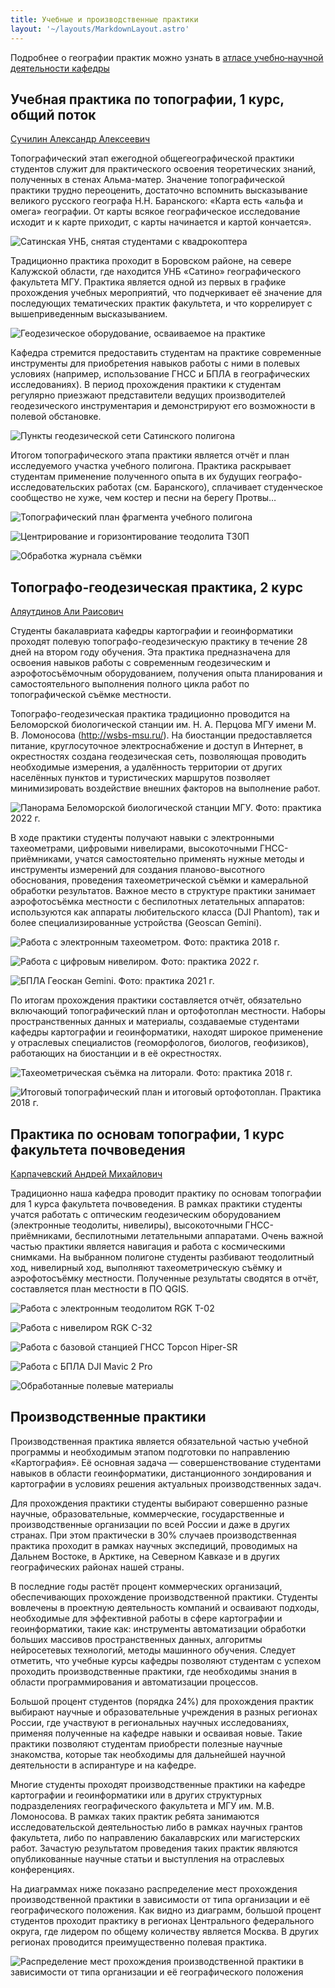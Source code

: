 ```yaml
---
title: Учебные и производственные практики
layout: '~/layouts/MarkdownLayout.astro'
---
```


Подробнее о географии практик можно узнать в [атласе&nbsp;учебно&#8209;научной деятельности кафедры](http://carto.geogr.msu.ru/atlas_nir/pages/prac_uch_map.html) <!-- #8209; неразрывный дефис  &nbsp; неразрывный пробел-->

## Учебная практика по топографии, 1 курс, общий поток

[Сучилин Александр Алексеевич](/people/suchilin)

Топографический этап ежегодной общегеографической практики студентов служит для практического освоения теоретических знаний, полученных в стенах Альма-матер. Значение топографической практики трудно переоценить, достаточно вспомнить высказывание великого русского географа Н.Н. Баранского: «Карта есть «альфа и омега» географии. От карты всякое географическое исследование исходит и к карте приходит, с карты начинается и картой кончается».

![Сатинская УНБ, снятая студентами с квадрокоптера](~/assets/images/topopr1.jpg 'Сатинская УНБ, снятая студентами с квадрокоптера')

Традиционно практика проходит в Боровском районе, на севере Калужской области, где находится УНБ «Сатино» географического факультета МГУ. Практика является одной из первых в графике прохождения учебных мероприятий, что подчеркивает её значение для последующих тематических практик факультета, и что коррелирует с вышеприведенным высказыванием.

![Геодезическое оборудование, осваиваемое на практике](~/assets/images/topopr2.jpg 'Геодезическое оборудование, осваиваемое на практике')

Кафедра стремится предоставить студентам на практике современные инструменты для приобретения навыков работы с ними в полевых условиях (например, использование ГНСС и БПЛА в географических исследованиях). В период прохождения практики к студентам регулярно приезжают представители ведущих производителей геодезического инструментария и демонстрируют его возможности в полевой обстановке.

![Пункты геодезической сети Сатинского полигона](~/assets/images/topopr3.jpg 'Пункты геодезической сети Сатинского полигона')

Итогом топографического этапа практики является отчёт и план исследуемого участка учебного полигона. Практика раскрывает студентам применение полученного опыта в их будущих географо-исследовательских работах (см. Баранского), сплачивает студенческое сообщество не хуже, чем костер и песни на берегу Протвы…

![Топографический план фрагмента учебного полигона](~/assets/images/u4vejtvzjeg.jpg 'Топографический план фрагмента учебного полигона')

![Центрирование и горизонтирование теодолита Т30П](~/assets/images/topopr4.jpg 'Центрирование и горизонтирование теодолита Т30П')

![Обработка журнала съёмки](~/assets/images/topopr5.jpg 'Обработка журнала съёмки')

## Топографо-геодезическая практика, 2 курс

[Аляутдинов Али Раисович](/people/aliautdinov)

Студенты бакалавриата кафедры картографии и геоинформатики проходят полевую топографо-геодезическую практику в течение 28 дней на втором году обучения. Эта практика предназначена для освоения навыков работы с современным геодезическим и аэрофотосъёмочным оборудованием, получения опыта планирования и самостоятельного выполнения полного цикла работ по топографической съёмке местности.

Топографо-геодезическая практика традиционно проводится на Беломорской биологической станции им. Н. А. Перцова МГУ имени М. В. Ломоносова (http://wsbs-msu.ru/). На биостанции предоставляется питание, круглосуточное электроснабжение и доступ в Интернет, в окрестностях создана геодезическая сеть, позволяющая проводить необходимые измерения, а удалённость территории от других населённых пунктов и туристических маршрутов позволяет минимизировать воздействие внешних факторов на выполнение работ.

![Панорама Беломорской биологической станции МГУ. Фото: практика 2022 г.](~/assets/images/topogeodezypr1.jpg 'Панорама Беломорской биологической станции МГУ. Фото: практика 2022 г.')

В ходе практики студенты получают навыки с электронными тахеометрами, цифровыми нивелирами, высокоточными ГНСС-приёмниками, учатся самостоятельно применять нужные методы и инструменты измерений для создания планово-высотного обоснования, проведения тахеометрической съёмки и камеральной обработки результатов. Важное место в структуре практики занимает аэрофотосъёмка местности с беспилотных летательных аппаратов: используются как аппараты любительского класса (DJI Phantom), так и более специализированные устройства (Geoscan Gemini).

![Работа с электронным тахеометром. Фото: практика 2018 г.](~/assets/images/topogeodezypr2.jpg 'Работа с электронным тахеометром. Фото: практика 2018 г.')

![Работа с цифровым нивелиром. Фото: практика 2022 г.](~/assets/images/topogeodezypr3.jpg 'Работа с цифровым нивелиром. Фото: практика 2022 г.')

![БПЛА Геоскан Gemini. Фото: практика 2021 г.](~/assets/images/topogeodezypr4.jpg 'БПЛА Геоскан Gemini. Фото: практика 2021 г.')

По итогам прохождения практики составляется отчёт, обязательно включающий топографический план и ортофотоплан местности. Наборы пространственных данных и материалы, создаваемые студентами кафедры картографии и геоинформатики, находят широкое применение у отраслевых специалистов (геоморфологов, биологов, геофизиков), работающих на биостанции и в её окрестностях.

![Тахеометрическая съёмка на литорали. Фото: практика 2018 г.](~/assets/images/topogeodezypr5.jpg 'Тахеометрическая съёмка на литорали. Фото: практика 2018 г.')

![Итоговый топографический план и итоговый ортофотоплан. Практика 2018 г.](~/assets/images/topogeodezypr6.jpg 'Итоговый топографический план и итоговый ортофотоплан. Практика 2018 г.')

## Практика по основам топографии, 1 курс факультета почвоведения

[Карпачевский Андрей Михайлович](/people/karpachevskii)

Традиционно наша кафедра проводит практику по основам топографии для 1 курса факультета почвоведения. В рамках практики студенты учатся работать с оптическим геодезическим оборудованием (электронные теодолиты, нивелиры), высокоточными ГНСС-приёмниками, беспилотными летательными аппаратами. Очень важной частью практики является навигация и работа с космическими снимками. На выбранном полигоне студенты разбивают теодолитный ход, нивелирный ход, выполняют тахеометрическую съёмку и аэрофотосъёмку местности. Полученные результаты сводятся в отчёт, составляется план местности в ПО QGIS.

![Работа с электронным теодолитом RGK T-02](~/assets/images/toposoilpr4.jpg 'Работа с электронным теодолитом RGK T-02')

![Работа с нивелиром RGK C-32](~/assets/images/toposoilpr3.jpg 'Работа с нивелиром RGK C-32')

![Работа с базовой станцией ГНСС Topcon Hiper-SR](~/assets/images/toposoilpr5.jpg 'Работа с базовой станцией ГНСС Topcon Hiper-SR')

![Работа с БПЛА DJI Mavic 2 Pro](~/assets/images/toposoilpr2.jpg 'Работа с БПЛА DJI Mavic 2 Pro')

![Обработанные полевые материалы](~/assets/images/toposoilpr1.jpg 'Обработанные полевые материалы')

## Производственные практики

Производственная практика является обязательной частью учебной программы и необходимым этапом подготовки по направлению «Картография». Её основная задача — совершенствование студентами навыков в области геоинформатики, дистанционного зондирования и картографии в условиях решения актуальных производственных задач.

Для прохождения практики студенты выбирают совершенно разные научные, образовательные, коммерческие, государственные и производственные организации по всей России и даже в других странах. При этом практически в 30% случаев производственная практика проходит в рамках научных экспедиций, проводимых на Дальнем Востоке, в Арктике, на Северном Кавказе и в других географических районах нашей страны.

В последние годы растёт процент коммерческих организаций, обеспечивающих прохождение производственной практики. Студенты вовлечены в проектную деятельность компаний и осваивают подходы, необходимые для эффективной работы в сфере картографии и геоинформатики, такие как: инструменты автоматизации обработки больших массивов пространственных данных, алгоритмы нейросетевых технологий, методы машинного обучения. Следует отметить, что учебные курсы кафедры позволяют студентам с успехом проходить производственные практики, где необходимы знания в области программирования и автоматизации процессов.

Большой процент студентов (порядка 24%) для прохождения практик выбирают научные и образовательные учреждения в разных регионах России, где участвуют в региональных научных исследованиях, применяя полученные на кафедре навыки и осваивая новые. Такие практики позволяют студентам приобрести полезные научные знакомства, которые так необходимы для дальнейшей научной деятельности в аспирантуре и на кафедре.

Многие студенты проходят производственные практики на кафедре картографии и геоинформатики или в других структурных подразделениях географического факультета и МГУ им. М.В. Ломоносова. В рамках таких практик ребята занимаются исследовательской деятельностью либо в рамках научных грантов факультета, либо по направлению бакалаврских или магистерских работ. Зачастую результатом проведения таких практик являются опубликованные научные статьи и выступления на отраслевых конференциях.

На диаграммах ниже показано распределение мест прохождения производственной практики в зависимости от типа организации и её географического положения. Как видно из диаграмм, большой процент студентов проходит практику в регионах Центрального федерального округа, где лидером по общему количеству является Москва. В других регионах проводится преимущественно полевая практика.

![Распределение мест прохождения производственной практики в зависимости от типа организации и её географического положения](~/assets/images/prpr.png 'Распределение мест прохождения производственной практики в зависимости от типа организации и её географического положения')

